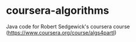 # coursera-algorithms
Java code for Robert Sedgewick's coursera course (https://www.coursera.org/course/algs4partI)
